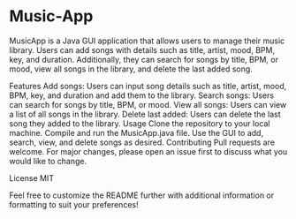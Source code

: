 # Music-App
MusicApp is a Java GUI application that allows users to manage their music library. Users can add songs with details such as title, artist, mood, BPM, key, and duration. Additionally, they can search for songs by title, BPM, or mood, view all songs in the library, and delete the last added song.

Features
Add songs: Users can input song details such as title, artist, mood, BPM, key, and duration and add them to the library.
Search songs: Users can search for songs by title, BPM, or mood.
View all songs: Users can view a list of all songs in the library.
Delete last added: Users can delete the last song they added to the library.
Usage
Clone the repository to your local machine.
Compile and run the MusicApp.java file.
Use the GUI to add, search, view, and delete songs as desired.
Contributing
Pull requests are welcome. For major changes, please open an issue first to discuss what you would like to change.

License
MIT

Feel free to customize the README further with additional information or formatting to suit your preferences!
